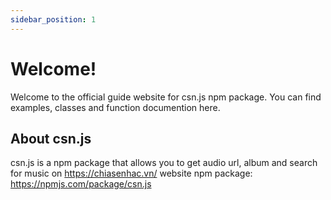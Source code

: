 ```yaml
---
sidebar_position: 1
---
```


# Welcome!

Welcome to the official guide website for csn.js npm package. You can find examples, classes and function documention here.

## About csn.js
csn.js is a npm package that allows you to get audio url, album and search for music on https://chiasenhac.vn/ website
npm package: https://npmjs.com/package/csn.js